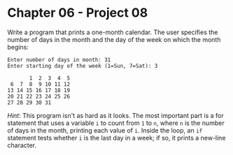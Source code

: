 # Chapter 06 - Project 08

Write a program that prints a one-month calendar. The user specifies the number of days in the month and the day of the week on which the month begins:

```
Enter number of days in month: 31
Enter starting day of the week (1=Sun, 7=Sat): 3

       1  2  3  4  5
 6  7  8  9 10 11 12
13 14 15 16 17 18 19
20 21 22 23 24 25 26
27 28 29 30 31
```

_Hint_: This program isn't as hard as it looks. The most important part is a for statement that uses a variable `i` to count from `1` to `n`, where `n` is the number of days in the month, printing each value of `i`. Inside the loop, an `if` statement tests whether `i` is the last day in a week; if so, it prints a new-line character.
